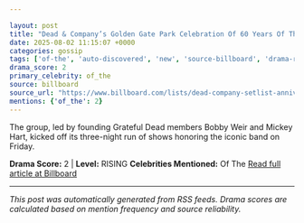 ```yaml
---

layout: post
title: "Dead & Company’s Golden Gate Park Celebration Of 60 Years Of The Grateful Dead: Every Song From Night 1""
date: 2025-08-02 11:15:07 +0000
categories: gossip
tags: ['of-the', 'auto-discovered', 'new', 'source-billboard', 'drama-rising']
drama_score: 2
primary_celebrity: of_the
source: billboard
source_url: "https://www.billboard.com/lists/dead-company-setlist-anniversary-san-francisco/""
mentions: {'of_the': 2}
---
```


The group, led by founding Grateful Dead members Bobby Weir and Mickey Hart, kicked off its three-night run of shows honoring the iconic band on Friday.

**Drama Score:** 2 | **Level:** RISING **Celebrities Mentioned:** Of The [Read full article at Billboard](https://www.billboard.com/lists/dead-company-setlist-anniversary-san-francisco/)

---

*This post was automatically generated from RSS feeds. Drama scores are calculated based on mention frequency and source reliability.*